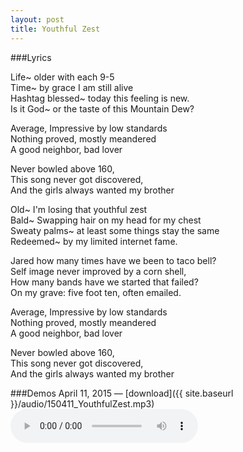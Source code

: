 ```yaml
---
layout: post
title: Youthful Zest
---
```


###Lyrics

Life~ older with each 9-5  
Time~ by grace I am still alive  
Hashtag blessed~ today this feeling is new.  
Is it God~ or the taste of this Mountain Dew?  

Average, Impressive by low standards  
Nothing proved, mostly meandered  
A good neighbor, bad lover  

Never bowled above 160,  
This song never got discovered,  
And the girls always wanted my brother  

Old~ I'm losing that youthful zest  
Bald~ Swapping hair on my head for my chest  
Sweaty palms~ at least some things stay the same  
Redeemed~ by my limited internet fame.  

Jared how many times have we been to taco bell?  
Self image never improved by a corn shell,  
How many bands have we started that failed?  
On my grave: five foot ten, often emailed.  

Average, Impressive by low standards  
Nothing proved, mostly meandered  
A good neighbor, bad lover  

Never bowled above 160,  
This song never got discovered,  
And the girls always wanted my brother  

###Demos
April 11, 2015 — [download]({{ site.baseurl }}/audio/150411_YouthfulZest.mp3)  
<audio controls>
	<source src="{{ site.baseurl }}/audio/150411_YouthfulZest.mp3" type="audio/mpeg">
</audio>
